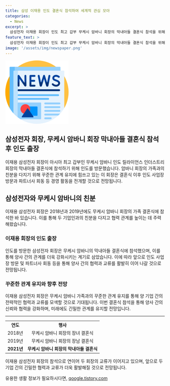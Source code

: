 ```yaml
---
title: 삼성 이재용 인도 결혼식 참석하여 세계적 관심 모아
categories:
  - News
excerpt: >
  삼성전자 이재용 회장이 인도 최고 갑부 무케시 암바니 회장의 막내아들 결혼식 참석을 위해 인도를 방문했습니다. 이는 이 회장의 암바니 가족과의 긴밀한 인연을 확인시켰으며, 결혼식 후에는 인도 사업장 방문과 파트너사 회동 등 경영 활동을 전개할 예정입니다. 앞으로의 행보가 기대됩니다.
feature_text: >
  삼성전자 이재용 회장이 인도 최고 갑부 무케시 암바니 회장의 막내아들 결혼식 참석을 위해 인도를 방문했습니다. 이는 이 회장의 암바니 가족과의 긴밀한 인연을 확인시켰으며, 결혼식 후에는 인도 사업장 방문과 파트너사 회동 등 경영 활동을 전개할 예정입니다. 앞으로의 행보가 기대됩니다.
image: '/assets/img/newspaper.png'
---
```


<p><img src="/assets/img/newspaper.png" alt="kimp 속보" /></p>

<h2>삼성전자 회장, 무케시 암바니 회장 막내아들 결혼식 참석 후 인도 출장</h2>

<p data-ke-size="size16">이재용 삼성전자 회장이 아시아 최고 갑부인 무케시 암바니 인도 릴라이언스 인더스트리 회장의 막내아들 결혼식에 참석하기 위해 인도를 방문했습니다. 암바니 회장의 가족과의 친분을 다지기 위해 꾸준한 관계 유지에 힘쓰고 있는 이 회장은 결혼식 이후 인도 사업장 방문과 파트너사 회동 등 경영 활동을 전개할 것으로 전망됩니다.</p>

<h2 data-ke-size="size26">삼성전자와 무케시 암바니의 친분</h2>

<p data-ke-size="size16">이재용 삼성전자 회장은 2018년과 2019년에도 무케시 암바니 회장의 가족 결혼식에 참석한 바 있습니다. 이를 통해 두 기업인과의 친분을 다지고 협력 관계를 높이는 데 주력해왔습니다.</p>

<h3>이재용 회장의 인도 출장</h3>

<p data-ke-size="size16">인도를 방문한 삼성전자 회장은 무케시 암바니의 막내아들 결혼식에 참석했으며, 이를 통해 양사 간의 관계를 더욱 강화시키는 계기로 삼았습니다. 이에 따라 앞으로 인도 사업장 방문 및 파트너사 회동 등을 통해 양사 간의 협력과 교류를 활발히 이어 나갈 것으로 전망됩니다.</p>

<h3>꾸준한 관계 유지와 향후 전망</h3>

<p data-ke-size="size16">이재용 삼성전자 회장은 무케시 암바니 가족과의 꾸준한 관계 유지를 통해 양 기업 간의 전략적인 협력과 교류를 모색할 것으로 기대됩니다. 이번 결혼식 참석을 통해 양사 간의 신뢰와 협력을 강화하며, 미래에도 긴밀한 관계를 유지할 전망입니다.</p>

<hr>

<table>
  <tbody>
    <tr>
      <td style="text-align: center; height: 17px;"><b>연도</b></td>
      <td style="text-align: center; height: 17px;"><b>행사</b></td>
    </tr>
    <tr>
      <td style="text-align: center; height: 17px;">2018년</td>
      <td style="text-align: center; height: 17px;">무케시 암바니 회장의 장녀 결혼식</td>
    </tr>
    <tr>
      <td style="text-align: center; height: 17px;">2019년</td>
      <td style="text-align: center; height: 17px;">무케시 암바니 회장의 장남 결혼식</td>
    </tr>
    <tr>
      <td style="text-align: center; height: 17px;"><b>2021년</b></td>
      <td style="text-align: center; height: 17px;"><b>무케시 암바니 회장의 막내아들 결혼식</b></td>
    </tr>
  </tbody>
</table>

<p data-ke-size="size16">이재용 삼성전자 회장의 참석으로 연이어 두 회장의 교류가 이어지고 있으며, 앞으로 두 기업 간의 긴밀한 협력과 교류가 더욱 활발해질 것으로 전망됩니다.</p>
유용한 생활 정보가 필요하시다면, <a href="https://qoogle.tistory.com" rel="dofollow">qoogle.tistory.com</a>



